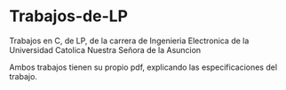 # Trabajos-de-LP
Trabajos en C, de LP, de la carrera de Ingenieria Electronica de la Universidad Catolica Nuestra Señora de la Asuncion

Ambos trabajos tienen su propio pdf, explicando las especificaciones del trabajo.
